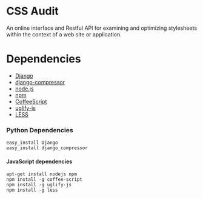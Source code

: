 # CSS Audit

An online interface and Restful API for examining and optimizing stylesheets within the context of a web site or application.

# Dependencies

- [Django](https://www.djangoproject.com/)
- [django-compressor](https://github.com/jezdez/django_compressor)
- [node.js](http://nodejs.org/)
- [npm](http://npmjs.org/)
- [CoffeeScript](http://www.coffeescript.org)
- [uglify-js](https://github.com/mishoo/UglifyJS)
- [LESS](http://lesscss.org/)

### Python Dependencies

    easy_install Django
    easy_install django_compressor

#### JavaScript dependencies

    apt-get install nodejs npm
    npm install -g coffee-script
    npm install -g uglify-js
    npm install -g less